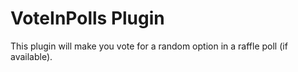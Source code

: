 # VoteInPolls Plugin

This plugin will make you vote for a random option in a raffle poll (if available).